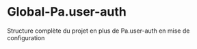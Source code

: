# Global-Pa.user-auth
Structure complète du projet en plus de Pa.user-auth en mise de configuration
